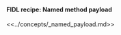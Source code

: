 <div>
  <devsite-expandable>
    <h4 class="showalways">
      FIDL recipe: Named method payload
    </h4>

<!--
  The following div is used to indicate to CommonMark that the rest of this HTML
  block should be processed as markdown.
-->
<div markdown="1"></div>

<<../concepts/_named_payload.md>>

  </devsite-expandable>
</div>
